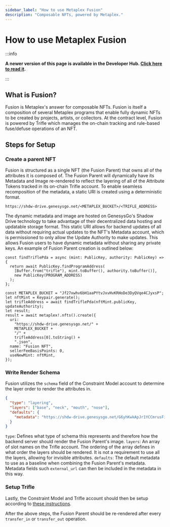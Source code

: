 ```yaml
---
sidebar_label: "How to use Metaplex Fusion"
description: "Composable NFTs, powered by Metaplex."
---
```


# How to use Metaplex Fusion

:::info

**A newer version of this page is available in the Developer Hub. [Click here to read it](https://developers.metaplex.com/fusion/getting-started).**

:::

## What is Fusion?

Fusion is Metaplex's answer for composable NFTs. Fusion is itself a composition of several Metaplex programs that enable fully dynamic NFTs to be created by projects, artists, or collectors. At the contract level, Fusion is powered by Trifle which manages the on-chain tracking and rule-based fuse/defuse operations of an NFT.

## Steps for Setup

### Create a parent NFT

Fusion is structured as a single NFT (the Fusion Parent) that owns all of the attributes it is composed of. The Fusion Parent will dynamically have its Metadata and Image re-rendered to reflect the layering of all of the Attribute Tokens tracked in its on-chain Trifle account. To enable seamless recomposition of the metadata, a static URI is created using a deterministic format.

`https://shdw-drive.genesysgo.net/<METAPLEX_BUCKET>/<TRIFLE_ADDRESS>`

The dynamic metadata and image are hosted on GenesysGo's Shadow Drive technology to take advantage of their decentralized data hosting and updatable storage format. This static URI allows for backend updates of all data without requiring actual updates to the NFT's Metadata account, which is permissioned to only allow the Update Authority to make updates. This allows Fusion users to have dynamic metadata without sharing any private keys. An example of Fusion Parent creation is outlined below:

```tsx
const findTriflePda = async (mint: PublicKey, authority: PublicKey) => {
  return await PublicKey.findProgramAddress(
    [Buffer.from("trifle"), mint.toBuffer(), authority.toBuffer()],
    new PublicKey(PROGRAM_ADDRESS)
  );
};

const METAPLEX_BUCKET = "Jf27xwhv6bH1aaPYtvJxvHvKRHoDe3DyQVqe4CJyxsP";
let nftMint = Keypair.generate();
let trifleAddress = await findTriflePda(nftMint.publicKey, updateAuthority);
let result;
result = await metaplex!.nfts().create({
  uri:
    "https://shdw-drive.genesysgo.net/" +
    METAPLEX_BUCKET +
    "/" +
    trifleAddress[0].toString() +
    ".json",
  name: "Fusion NFT",
  sellerFeeBasisPoints: 0,
  useNewMint: nftMint,
});
```

### Write Render Schema

Fusion utilizes the `schema` field of the Constraint Model account to determine the layer order to render the attributes in.

```json
{
  "type": "layering",
  "layers": ["base", "neck", "mouth", "nose"],
  "defaults": {
    "metadata": "https://shdw-drive.genesysgo.net/G6yhKwkApJr1YCCmrusFibbsvrXZa4Q3GRThSHFiRJQW/default.json"
  }
}
```

`type`: Defines what type of schema this represents and therefore how the backend server should render the Fusion Parent's image.
`layers`: An array of slot names on the Trifle account. The ordering of the array defines in what order the layers should be rendered. It is not a requirement to use all the layers, allowing for invisible attributes.
`defaults`: The default metadata to use as a baseline when combining the Fusion Parent's metadata. Metadata fields such `external_url` can then be included in the metadata in this way.

### Setup Trifle

Lastly, the Constraint Model and Trifle account should then be setup according to [these instructions](/programs/fusion/getting-started).

After the above steps, the Fusion Parent should be re-rendered after every `transfer_in` or `transfer_out` operation.
